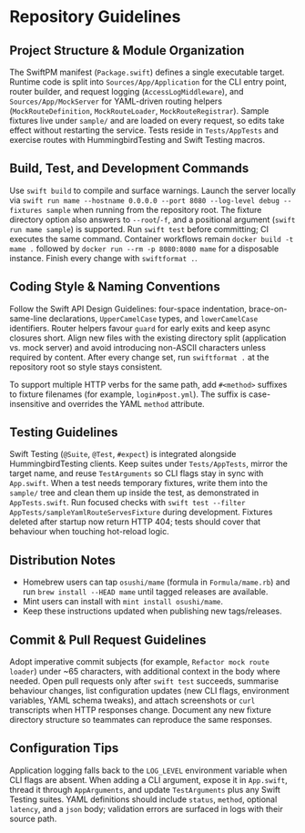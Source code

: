 # Repository Guidelines

## Project Structure & Module Organization
The SwiftPM manifest (`Package.swift`) defines a single executable target. Runtime code is split into `Sources/App/Application` for the CLI entry point, router builder, and request logging (`AccessLogMiddleware`), and `Sources/App/MockServer` for YAML-driven routing helpers (`MockRouteDefinition`, `MockRouteLoader`, `MockRouteRegistrar`). Sample fixtures live under `sample/` and are loaded on every request, so edits take effect without restarting the service. Tests reside in `Tests/AppTests` and exercise routes with HummingbirdTesting and Swift Testing macros.

## Build, Test, and Development Commands
Use `swift build` to compile and surface warnings. Launch the server locally via `swift run mame --hostname 0.0.0.0 --port 8080 --log-level debug --fixtures sample` when running from the repository root. The fixture directory option also answers to `--root`/`-f`, and a positional argument (`swift run mame sample`) is supported. Run `swift test` before committing; CI executes the same command. Container workflows remain `docker build -t mame .` followed by `docker run --rm -p 8080:8080 mame` for a disposable instance. Finish every change with `swiftformat .`.

## Coding Style & Naming Conventions
Follow the Swift API Design Guidelines: four-space indentation, brace-on-same-line declarations, `UpperCamelCase` types, and `lowerCamelCase` identifiers. Router helpers favour `guard` for early exits and keep async closures short. Align new files with the existing directory split (application vs. mock server) and avoid introducing non-ASCII characters unless required by content. After every change set, run `swiftformat .` at the repository root so style stays consistent.

To support multiple HTTP verbs for the same path, add `#<method>` suffixes to fixture filenames (for example, `login#post.yml`). The suffix is case-insensitive and overrides the YAML `method` attribute.

## Testing Guidelines
Swift Testing (`@Suite`, `@Test`, `#expect`) is integrated alongside HummingbirdTesting clients. Keep suites under `Tests/AppTests`, mirror the target name, and reuse `TestArguments` so CLI flags stay in sync with `App.swift`. When a test needs temporary fixtures, write them into the `sample/` tree and clean them up inside the test, as demonstrated in `AppTests.swift`. Run focused checks with `swift test --filter AppTests/sampleYamlRouteServesFixture` during development.
Fixtures deleted after startup now return HTTP 404; tests should cover that behaviour when touching hot-reload logic.

## Distribution Notes

- Homebrew users can tap `osushi/mame` (formula in `Formula/mame.rb`) and run `brew install --HEAD mame` until tagged releases are available.
- Mint users can install with `mint install osushi/mame`.
- Keep these instructions updated when publishing new tags/releases.

## Commit & Pull Request Guidelines
Adopt imperative commit subjects (for example, `Refactor mock route loader`) under ~65 characters, with additional context in the body where needed. Open pull requests only after `swift test` succeeds, summarise behaviour changes, list configuration updates (new CLI flags, environment variables, YAML schema tweaks), and attach screenshots or `curl` transcripts when HTTP responses change. Document any new fixture directory structure so teammates can reproduce the same responses.

## Configuration Tips
Application logging falls back to the `LOG_LEVEL` environment variable when CLI flags are absent. When adding a CLI argument, expose it in `App.swift`, thread it through `AppArguments`, and update `TestArguments` plus any Swift Testing suites. YAML definitions should include `status`, `method`, optional `latency`, and a `json` body; validation errors are surfaced in logs with their source path.
